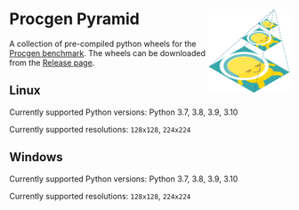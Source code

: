 # Procgen Pyramid <img align="right" src="./procgen-pyramid.png" alt="image" width="auto" height="150">

A collection of pre-compiled python wheels for the [Procgen benchmark](https://github.com/openai/procgen). The wheels can be downloaded from the [Release page](https://github.com/kaixin96/procgen-pyramid/releases).

## Linux

Currently supported Python versions: Python 3.7, 3.8, 3.9, 3.10

Currently supported resolutions: `128x128`, `224x224`

## Windows

Currently supported Python versions: Python 3.7, 3.8, 3.9, 3.10

Currently supported resolutions: `128x128`, `224x224`
